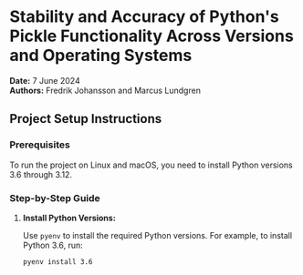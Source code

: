 # Stability and Accuracy of Python's Pickle Functionality Across Versions and Operating Systems

**Date:** 7 June 2024  
**Authors:** Fredrik Johansson and Marcus Lundgren

## Project Setup Instructions

### Prerequisites

To run the project on Linux and macOS, you need to install Python versions 3.6 through 3.12. 

### Step-by-Step Guide

1. **Install Python Versions:**

   Use `pyenv` to install the required Python versions. For example, to install Python 3.6, run:
   ```bash
   pyenv install 3.6

